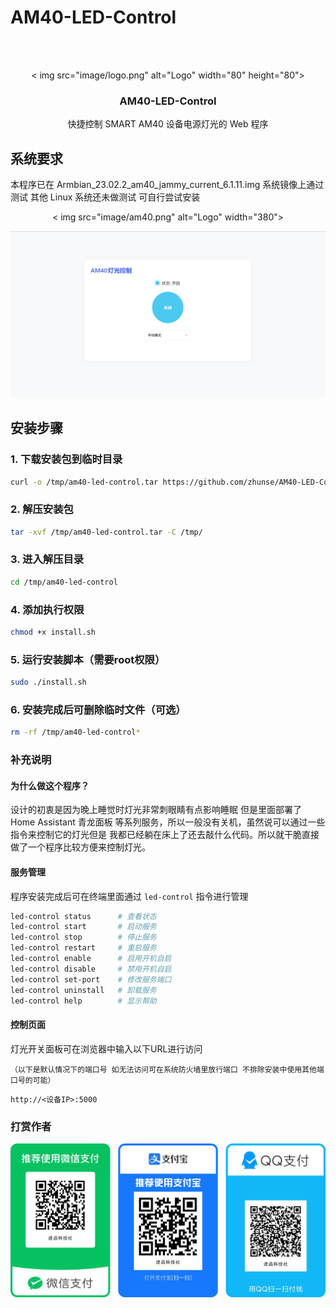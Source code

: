 # AM40-LED-Control
<br/>
<br/>
<p align="center">
    < img src="image/logo.png" alt="Logo" width="80" height="80">
</p >

<h3 align="center">AM40-LED-Control</h3>
<p align="center">
    快捷控制 SMART AM40 设备电源灯光的 Web 程序
</p >

## 系统要求

本程序已在 Armbian_23.02.2_am40_jammy_current_6.1.11.img 系统镜像上通过测试 其他 Linux 系统还未做测试 可自行尝试安装

<p align="center">
    < img src="image/am40.png" alt="Logo" width="380">
</p >

![](image/Demo.png)

## 安装步骤

### 1. 下载安装包到临时目录
```bash
curl -o /tmp/am40-led-control.tar https://github.com/zhunse/AM40-LED-Control/releases/download/V1.0/am40-led-control.tar
```

### 2. 解压安装包
```bash
tar -xvf /tmp/am40-led-control.tar -C /tmp/
```
### 3. 进入解压目录
```bash
cd /tmp/am40-led-control
```

### 4. 添加执行权限
```bash
chmod +x install.sh
```

### 5. 运行安装脚本（需要root权限）
```bash
sudo ./install.sh
```
### 6. 安装完成后可删除临时文件（可选）
```bash
rm -rf /tmp/am40-led-control*
```

### 补充说明

#### 为什么做这个程序？

设计的初衷是因为晚上睡觉时灯光非常刺眼睛有点影响睡眠 但是里面部署了 Home Assistant 青龙面板 等系列服务，所以一般没有关机，虽然说可以通过一些指令来控制它的灯光但是 我都已经躺在床上了还去敲什么代码。所以就干脆直接做了一个程序比较方便来控制灯光。

#### 服务管理

程序安装完成后可在终端里面通过 `led-control` 指令进行管理

```bash
led-control status      # 查看状态
led-control start       # 启动服务
led-control stop        # 停止服务
led-control restart     # 重启服务
led-control enable      # 启用开机自启
led-control disable     # 禁用开机自启
led-control set-port    # 修改服务端口
led-control uninstall   # 卸载服务
led-control help        # 显示帮助
```
#### 控制页面

灯光开关面板可在浏览器中输入以下URL进行访问

 `（以下是默认情况下的端口号 如无法访问可在系统防火墙里放行端口 不排除安装中使用其他端口号的可能）`

```url
http://<设备IP>:5000
```

### 打赏作者

![](image/pay.png)
